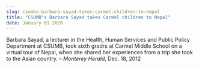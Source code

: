 ```yaml
---
slug: csumbs-barbara-sayad-takes-carmel-children-to-nepal
title: "CSUMB's Barbara Sayad takes Carmel children to Nepal"
date: January 01 2020
---
```


 
<p>
  Barbara Sayad, a lecturer in the Health, Human Services and Public Policy
  Department at CSUMB, took sixth gradrs at Carmel Middle School on a virtual
  tour of Nepal, when she shared her experiences from a trip she took to the
  Asian country. – <em>Monterey Herald</em>, Dec. 18, 2012
</p>
 
